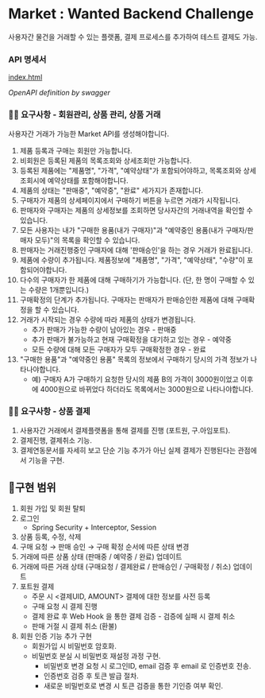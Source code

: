 # Market : Wanted Backend Challenge

사용자간 물건을 거래할 수 있는 플랫폼, 결제 프로세스를 추가하여 테스트 결제도 가능.

### API 명세서

[index.html](https://github.com/cjw0324/wanted-preonboarding-challenge-backend-26/blob/feature/jaewoo-choi/README/index.html)

*OpenAPI definition by swagger*

### ☝🏻 요구사항 - 회원관리, 상품 관리, 상품 거래

사용자간 거래가 가능한 Market API를 생성해야합니다. 

1. 제품 등록과 구매는 회원만 가능합니다.
2. 비회원은 등록된 제품의 목록조회와 상세조회만 가능합니다.
3. 등록된 제품에는 "제품명", "가격", "예약상태"가 포함되어야하고, 목록조회와 상세조회시에 예약상태를 포함해야합니다.
4. 제품의 상태는 "판매중", "예약중", "완료" 세가지가 존재합니다.
5. 구매자가 제품의 상세페이지에서 구매하기 버튼을 누르면 거래가 시작됩니다.
6. 판매자와 구매자는 제품의 상세정보를 조회하면 당사자간의 거래내역을 확인할 수 있습니다.
7. 모든 사용자는 내가 "구매한 용품(내가 구매자)"과 "예약중인 용품(내가 구매자/판매자 모두)"의 목록을 확인할 수 있습니다.
8. 판매자는 거래진행중인 구매자에 대해 '판매승인'을 하는 경우 거래가 완료됩니다.
9. 제품에 수량이 추가됩니다. 제품정보에 "제품명", "가격", "예약상태", "수량"이 포함되어야합니다.
10. 다수의 구매자가 한 제품에 대해 구매하기가 가능합니다. (단, 한 명이 구매할 수 있는 수량은 1개뿐입니다.)
11. 구매확정의 단계가 추가됩니다. 구매자는 판매자가 판매승인한 제품에 대해 구매확정을 할 수 있습니다.
12. 거래가 시작되는 경우 수량에 따라 제품의 상태가 변경됩니다.
    - 추가 판매가 가능한 수량이 남아있는 경우 - 판매중
    - 추가 판매가 불가능하고 현재 구매확정을 대기하고 있는 경우 - 예약중
    - 모든 수량에 대해 모든 구매자가 모두 구매확정한 경우 - 완료
13. "구매한 용품"과 "예약중인 용품" 목록의 정보에서 구매하기 당시의 가격 정보가 나타나야합니다.
    - 예) 구매자 A가 구매하기 요청한 당시의 제품 B의 가격이 3000원이었고 이후에 4000원으로 바뀌었다 하더라도 목록에서는 3000원으로 나타나야합니다.

### ✌🏻 요구사항 - 상품 결제

1. 사용자간 거래에서 결제플랫폼을 통해 결제를 진행 (포트원, 구.아임포트).
2. 결제진행, 결제취소 기능.
3. 결제연동문서를 자세히 보고 단순 기능 추가가 아닌 실제 결제가 진행된다는 관점에서 기능을 구현.

## 🔨구현 범위

1. 회원 가입 및 회원 탈퇴
2. 로그인
    - Spring Security + Interceptor, Session
3. 상품 등록, 수정, 삭제
4. 구매 요청 → 판매 승인 → 구매 확정 순서에 따른 상태 변경
5. 거래에 따른 상품 상태 (판매중 / 예약중 / 완료) 업데이트
6. 거래에 따른 거래 상태 (구매요청 / 결제완료 / 판매승인 / 구매확정 / 취소) 업데이트
7. 포트원 결제
    - 주문 시 <결제UID, AMOUNT> 결제에 대한 정보를 사전 등록
    - 구매 요청 시 결제 진행
    - 결제 완료 후 Web Hook 을 통한 결제 검증 - 검증에 실패 시 결제 취소
    - 판매 거절 시 결제 취소 (환불)
8. 회원 인증 기능 추가 구현
    - 회원가입 시 비밀번호 암호화.
    - 비밀번호 분실 시 비밀번호 재설정 과정 구현.
        - 비밀번호 변경 요청 시 로그인ID, email 검증 후 email 로 인증번호 전송.  
        - 인증번호 검증 후 토큰 발급 절차.
        - 새로운 비밀번호로 변경 시 토큰 검증을 통한 기인증 여부 확인.
